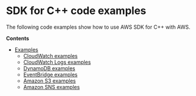 # SDK for C\+\+ code examples<a name="cpp_code_examples"></a>

The following code examples show how to use AWS SDK for C\+\+ with AWS\.

**Contents**
+ [Examples](cpp_code_examples_categorized.md)
  + [CloudWatch examples](cpp_cloudwatch_code_examples.md)
  + [CloudWatch Logs examples](cpp_cloudwatch-logs_code_examples.md)
  + [DynamoDB examples](cpp_dynamodb_code_examples.md)
  + [EventBridge examples](cpp_eventbridge_code_examples.md)
  + [Amazon S3 examples](cpp_s3_code_examples.md)
  + [Amazon SNS examples](cpp_sns_code_examples.md)